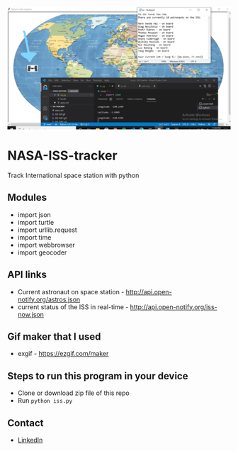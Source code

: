 ![image](https://github.com/JustNikhill/NASA-ISS-tracker/blob/main/ScreenshotISS(2).jpg)

# NASA-ISS-tracker
Track International space station with python 

## Modules 
- import json
- import turtle
- import urllib.request
- import time
- import webbrowser
- import geocoder

## API links
- Current astronaut on space station -  http://api.open-notify.org/astros.json
- current status of the ISS in real-time - http://api.open-notify.org/iss-now.json

## Gif maker that I used 
- exgif - https://ezgif.com/maker

## Steps to run this program in your device
- Clone or download zip file of this repo 
-  Run `python iss.py`
## Contact 
- [LinkedIn](https://www.linkedin.com/in/nikhil-yadav-609435203/) 



